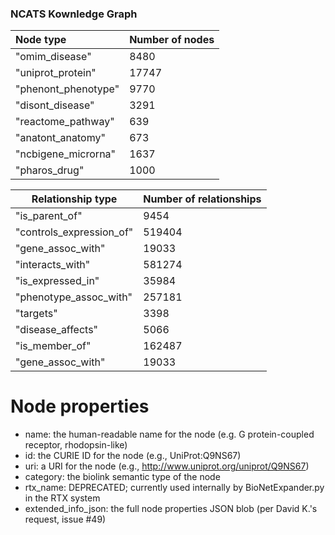 ### NCATS Kownledge Graph

| Node type           | Number of nodes |
| :------------------ | --------------- |
| "omim_disease"      | 8480            |
| "uniprot_protein"   | 17747           |
| "phenont_phenotype" | 9770            |
| "disont_disease"    | 3291            |
| "reactome_pathway"  | 639             |
| "anatont_anatomy"   | 673             |
| "ncbigene_microrna" | 1637            |
| "pharos_drug"       | 1000            |



| Relationship type        | Number of relationships |
| ------------------------ | ----------------------- |
| "is_parent_of"           | 9454                    |
| "controls_expression_of" | 519404                  |
| "gene_assoc_with"        | 19033                   |
| "interacts_with"         | 581274                  |
| "is_expressed_in"        | 35984                   |
| "phenotype_assoc_with"   | 257181                  |
| "targets"                | 3398                    |
| "disease_affects"        | 5066                    |
| "is_member_of"           | 162487                  |
| "gene_assoc_with"        | 19033                   |

# Node properties

- name: the human-readable name for the node (e.g. G protein-coupled receptor, rhodopsin-like)
- id: the CURIE ID for the node (e.g., UniProt:Q9NS67)
- uri: a URI for the node (e.g., http://www.uniprot.org/uniprot/Q9NS67)
- category: the biolink semantic type of the node
- rtx_name: DEPRECATED; currently used internally by BioNetExpander.py in the RTX system
- extended_info_json: the full node properties JSON blob (per David K.'s request, issue #49)

